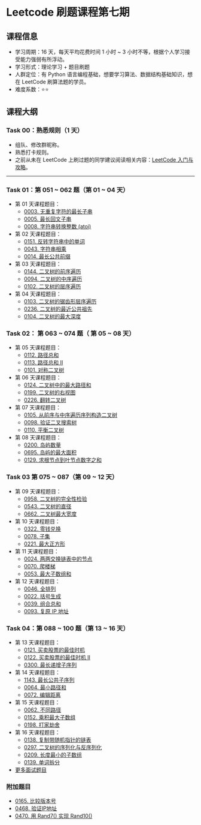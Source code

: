 # Leetcode 刷题课程第七期

## 课程信息

- 学习周期：16 天，每天平均花费时间 1 小时 ~ 3 小时不等，根据个人学习接受能力强弱有所浮动。
- 学习形式：理论学习 + 题目刷题
- 人群定位：有 Python 语言编程基础，想要学习算法、数据结构基础知识，想在 LeetCode 刷算法题的学员。
- 难度系数：⭐⭐

## 课程大纲

### Task 00：熟悉规则（1 天）

- 组队、修改群昵称。
- 熟悉打卡规则。
- 之前从未在 LeetCode 上刷过题的同学建议阅读相关内容：[LeetCode 入门与攻略](https://github.com/itcharge/LeetCode-Py/blob/main/Contents/00.Introduction/03.LeetCode-Guide.md)。

---

### Task 01：第 051 ~ 062 题（第 01 ~ 04 天）

- 第 01 天课程题目：
  - [0003. 无重复字符的最长子串](https://leetcode.cn/problems/longest-substring-without-repeating-characters/)
  - [0005. 最长回文子串](https://leetcode.cn/problems/longest-palindromic-substring/)
  - [0008. 字符串转换整数 (atoi)](https://leetcode.cn/problems/string-to-integer-atoi/) 
- 第 02 天课程题目：
  - [0151. 反转字符串中的单词](https://leetcode.cn/problems/reverse-words-in-a-string/)
  - [0043. 字符串相乘](https://leetcode.cn/problems/multiply-strings/)
  - [0014. 最长公共前缀](https://leetcode.cn/problems/longest-common-prefix/)
- 第 03 天课程题目：
  - [0144. 二叉树的前序遍历](https://leetcode.cn/problems/binary-tree-preorder-traversal/)
  - [0094. 二叉树的中序遍历](https://leetcode.cn/problems/binary-tree-inorder-traversal/)
  - [0102. 二叉树的层序遍历](https://leetcode.cn/problems/binary-tree-level-order-traversal/)
- 第 04 天课程题目：
  - [0103. 二叉树的锯齿形层序遍历](https://leetcode.cn/problems/binary-tree-zigzag-level-order-traversal/)
  - [0236. 二叉树的最近公共祖先](https://leetcode.cn/problems/lowest-common-ancestor-of-a-binary-tree/)
  - [0104. 二叉树的最大深度](https://leetcode.cn/problems/maximum-depth-of-binary-tree/)

### Task 02： 第 063 ~ 074 题（ 第 05 ~ 08 天）

- 第 05 天课程题目：
  - [0112. 路径总和](https://leetcode.cn/problems/path-sum/)
  - [0113. 路径总和 II](https://leetcode.cn/problems/path-sum-ii/)
  - [0101. 对称二叉树](https://leetcode.cn/problems/symmetric-tree/)
- 第 06 天课程题目：
  - [0124. 二叉树中的最大路径和](https://leetcode.cn/problems/binary-tree-maximum-path-sum/)
  - [0199. 二叉树的右视图](https://leetcode.cn/problems/binary-tree-right-side-view/)
  - [0226. 翻转二叉树](https://leetcode.cn/problems/invert-binary-tree/)
- 第 07 天课程题目：
  - [0105. 从前序与中序遍历序列构造二叉树](https://leetcode.cn/problems/construct-binary-tree-from-preorder-and-inorder-traversal/)
  - [0098. 验证二叉搜索树](https://leetcode.cn/problems/validate-binary-search-tree/)
  - [0110. 平衡二叉树](https://leetcode.cn/problems/balanced-binary-tree/)
- 第 08 天课程题目：
  - [0200. 岛屿数量](https://leetcode.cn/problems/number-of-islands/)
  - [0695. 岛屿的最大面积](https://leetcode.cn/problems/max-area-of-island/)
  - [0129. 求根节点到叶节点数字之和](https://leetcode.cn/problems/sum-root-to-leaf-numbers/)

### Task 03 第 075 ~ 087（第 09 ~ 12 天）

- 第 09 天课程题目：
  - [0958. 二叉树的完全性检验](https://leetcode.cn/problems/check-completeness-of-a-binary-tree/)
  - [0543. 二叉树的直径](https://leetcode.cn/problems/diameter-of-binary-tree/)
  - [0662. 二叉树最大宽度](https://leetcode.cn/problems/maximum-width-of-binary-tree/)
- 第 10 天课程题目：
  - [0322. 零钱兑换](https://leetcode.cn/problems/coin-change/)
  - [0078. 子集](https://leetcode.cn/problems/subsets/)
  - [0221. 最大正方形](https://leetcode.cn/problems/maximal-square/)
- 第 11 天课程题目：
  - [0024. 两两交换链表中的节点](https://leetcode.cn/problems/swap-nodes-in-pairs/)
  - [0070. 爬楼梯](https://leetcode.cn/problems/climbing-stairs/)
  - [0053. 最大子数组和](https://leetcode.cn/problems/maximum-subarray/)
- 第 12 天课程题目：
  - [0046. 全排列](https://leetcode.cn/problems/permutations/)
  - [0022. 括号生成](https://leetcode.cn/problems/generate-parentheses/)
  - [0039. 组合总和](https://leetcode.cn/problems/combination-sum/)
  - [0093. 复原 IP 地址](https://leetcode.cn/problems/restore-ip-addresses/)

### Task 04：第 088 ~ 100 题（第 13 ~ 16 天）

- 第 13 天课程题目：
  - [0121. 买卖股票的最佳时机](https://leetcode.cn/problems/best-time-to-buy-and-sell-stock/)
  - [0122. 买卖股票的最佳时机 II](https://leetcode.cn/problems/best-time-to-buy-and-sell-stock-ii/)
  - [0300. 最长递增子序列](https://leetcode.cn/problems/longest-increasing-subsequence/)
- 第 14 天课程题目：
  - [1143. 最长公共子序列](https://leetcode.cn/problems/longest-common-subsequence/)
  - [0064. 最小路径和](https://leetcode.cn/problems/minimum-path-sum/)
  - [0072. 编辑距离](https://leetcode.cn/problems/edit-distance/)
- 第 15 天课程题目：
  - [0062. 不同路径](https://leetcode.cn/problems/unique-paths/)
  - [0152. 乘积最大子数组](https://leetcode.cn/problems/maximum-product-subarray/)
  - [0198. 打家劫舍](https://leetcode.cn/problems/house-robber/)
- 第 16 天课程题目：
  - [0138. 复制带随机指针的链表](https://leetcode.cn/problems/copy-list-with-random-pointer/)
  - [0297. 二叉树的序列化与反序列化](https://leetcode.cn/problems/serialize-and-deserialize-binary-tree/)
  - [0209. 长度最小的子数组](https://leetcode.cn/problems/minimum-size-subarray-sum/)
  - [0139. 单词拆分](https://leetcode.cn/problems/word-break/)
- [更多面试题目](https://github.com/itcharge/LeetCode-Py/blob/main/Contents/00.Introduction/07.Interview-200-List.md)

### 附加题目

- [0165. 比较版本号](https://leetcode.cn/problems/compare-version-numbers/)
- [0468. 验证IP地址](https://leetcode.cn/problems/validate-ip-address/)
- [0470. 用 Rand7() 实现 Rand10()](https://leetcode.cn/problems/implement-rand10-using-rand7/)